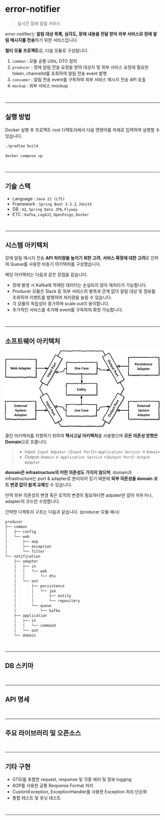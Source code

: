 # error-notifier
> 실시간 장애 알림 서비스


error-notifier는 **알림 대상 목록, 심각도, 장애 내용을 전달 받아 외부 서비스로 장애 알림 메시지를 전송**하기 위한 서비스입니다.

**멀티 모듈 프로젝트**로, 다음 모듈로 구성됩니다.

1. `common` : 모듈 공통 Utils, DTO 정의
2. `producer` : 장애 알림 전송 요청을 받아 대상자 및 외부 서비스 요청에 필요한 token, channelId를 조회하여 알림 전송 event 발행
3. `consumer` : 알림 전송 event를 구독하여 외부 서비스 메시지 전송 API 호출
4. `mockup` : 외부 서비스 mockup

<br>

---

## 실행 방법

Docker 실행 후 프로젝트 root 디렉토리에서 다음 명령어를 차례로 입력하여 실행할 수 있습니다.

```
./gradlew build

docker compose up
```

<br>

---

## 기술 스택

- Language : `Java 21 (LTS)`
- Framework : `Spring Boot 3.3.3`, `JUnit5`
- DB : `H2`, `Spring Data JPA`, `Flyway`
- ETC : `Kafka`, `Log4J2`, `OpenFeign`, `Docker`

<br>

---

## 시스템 아키텍처

장애 알림 메시지 전송 **API 처리량을 높이기 위한 고려**, **서비스 확장에 대한 고려**로 인하여 Queue를 사용한 비동기 아키텍처를 구성했습니다.

해당 아키텍처는 다음과 같은 장점을 같습니다.

- 장애 발생 시 Kafka에 적재된 데이터는 손실되지 않아 재처리가 가능합니다.
- Producer 모듈은 Slack 등 외부 서비스의 병목과 관계 없이 알림 대상 및 정보를 조회하여 이벤트를 발행하여 처리량을 늘릴 수 있습니다.
- 각 모듈의 독립성이 증가하며 scale out이 용이합니다.
- 추가적인 서비스를 추가해 event를 구독하여 확장 가능합니다.

<br>

---

## 소프트웨어 아키텍처

![hexagonal-architecture](image/hexagonal-architecture.png)

클린 아키텍처를 지향하기 위하여 **헥사고날 아키텍처**를 사용했으며 **모든 의존성 방향은 Domain**으로 흐릅니다.

> - Input: `Input Adpater` -(`Input Port`)> `Application Service` -> `Domain`
> - Output: `Domain` <- `Application Service` <(`Output Port`)- `Output Adapter`

**domain은 infrastructure의 어떤 의존성도 가지지 않으며**, domain과 infrastructure는 port & adapter로 분리되어 있기 때문에 **외부 의존성을 domain 코드 변경 없이 쉽게 교체**할 수 있습니다.

만약 외부 의존성의 변경 혹은 로직의 변경이 필요하다면 adpater만 갈아 끼우거나, adapter의 코드만 수정합니다.

간략한 디렉토리 구조는 다음과 같습니다. (producer 모듈 예시)

```
producer
├── common
│   ├── config
│   └── web
│       ├── aop
│       ├── exception
│       └── filter
└── notification
    ├── adapter
    │   ├── in
    │   │   └── web
    │   │       └── dto
    │   └── out
    │       ├── persistence
    │       │   └── jpa
    │       │       ├── entity
    │       │       └── repository
    │       └── queue
    │           └── kafka
    ├── application
    │   ├── in
    │   │   └── command
    │   └── out
    └── domain
```

<br>

---

## DB 스키마

<br>

---

## API 명세

<br>

---

## 주요 라이브러리 및 오픈소스

<br>

---

## 기타 구현

- GTID를 포함한 request, response 및 각종 에러 및 정보 logging
- AOP를 사용한 공통 Response Format 처리
- CustomException, ExceptionHandler를 사용한 Exception 처리 단순화
- 통합 테스트 및 유닛 테스트

<br>

---

